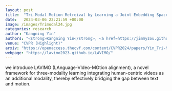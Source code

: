 ```yaml
---
layout: post
title:  "Tri-Modal Motion Retreival by Learning a Joint Embedding Space"
date:   2024-03-06 22:21:59 +00:00
image: /images/Trimodal24.jpg
categories: research
author: "Kangning Yin"
authors: "<strong>Kangning Yin</strong>, <a href=https://jimmyzou.github.io>Shihao Zou</a>, <a >Yuxuan Ge</a> , <a href=https://sca.shanghaitech.edu.cn/sca_en/2020/0903/c7933a173623/page.htm>Zheng Tian</a>"
venue: "CVPR (Highlight)"
arxiv: "https://openaccess.thecvf.com/content/CVPR2024/papers/Yin_Tri-Modal_Motion_Retrieval_by_Learning_a_Joint_Embedding_Space_CVPR_2024_paper.pdf"
webpage: "https://lavimo2023.github.io/LAVIMO/"
---
```

we introduce LAVIMO (LAnguage-VIdeo-MOtion alignment), a novel framework for three-modality learning integrating human-centric videos as an additional modality, thereby effectively bridging the gap between text and motion.
